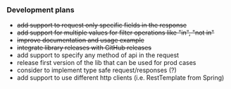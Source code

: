 ### Development plans
* ~~add support to request only specific fields in the response~~
* ~~add support for multiple values for filter operations like "in", "not in"~~
* ~~improve documentation and usage example~~
* ~~integrate library releases with GitHub releases~~
* add support to specify any method of api in the request
* release first version of the lib that can be used for prod cases 
* consider to implement type safe request/responses (?) 
* add support to use different http clients (i.e. RestTemplate from Spring)